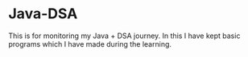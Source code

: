 # Java-DSA
This is for monitoring my Java + DSA journey. In this I have kept basic programs which I have made during the learning. 
